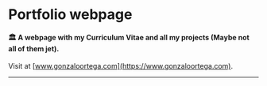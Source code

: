 # Portfolio webpage
#### 🏛️ A webpage with my Curriculum Vitae and all my projects (Maybe not all of them jet).

Visit at [www.gonzaloortega.com](https://www.gonzaloortega.com).

- - -
